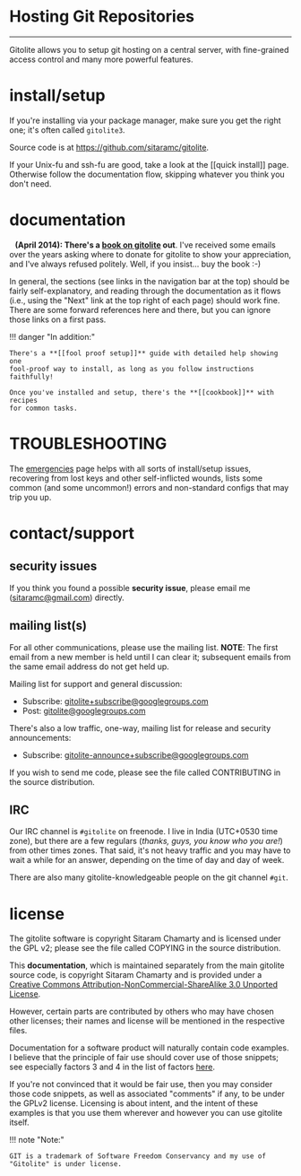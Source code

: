 # Hosting Git Repositories

----

Gitolite allows you to setup git hosting on a central server, with
fine-grained access control and many more powerful features.

# install/setup

<span class="box-r">If you're installing via your package manager, make sure
you get the right one; it's often called `gitolite3`.</span>

Source code is at <https://github.com/sitaramc/gitolite>.

If your Unix-fu and ssh-fu are good, take a look at the [[quick install]]
page.  Otherwise follow the documentation flow, skipping whatever you think
you don't need.

# documentation

<span class="green box-r" style="padding: 10px"> **(April 2014): There's a
[book on gitolite][book] out**.  I've received some emails over the years
asking where to donate for gitolite to show your appreciation, and I've always
refused politely.  Well, if you insist... buy the book :-) </span>

In general, the sections (see links in the navigation bar at the top) should
be fairly self-explanatory, and reading through the documentation as it flows
(i.e., using the "Next" link at the top right of each page) should work fine.
There are some forward references here and there, but you can ignore those
links on a first pass.

!!! danger "In addition:"

    There's a **[[fool proof setup]]** guide with detailed help showing one
    fool-proof way to install, as long as you follow instructions faithfully!

    Once you've installed and setup, there's the **[[cookbook]]** with recipes
    for common tasks.

# TROUBLESHOOTING

The [emergencies](emergencies) page helps with all sorts of install/setup issues,
recovering from lost keys and other self-inflicted wounds, lists some common
(and some uncommon!) errors and non-standard configs that may trip you up.

# contact/support

## security issues

<span class="red">If you think you found a possible **security issue**, please email me
(<sitaramc@gmail.com>) directly.</span>

## mailing list(s)

For all other communications, please use the mailing list.  **NOTE**: The
first email from a new member is held until I can clear it; subsequent emails
from the same email address do not get held up.

Mailing list for support and general discussion:

*   Subscribe: <gitolite+subscribe@googlegroups.com>
*   Post: <gitolite@googlegroups.com>

There's also a low traffic, one-way, mailing list for release and security
announcements:

*   Subscribe: <gitolite-announce+subscribe@googlegroups.com>

If you wish to send me code, please see the file called CONTRIBUTING in the
source distribution.

## IRC

Our IRC channel is `#gitolite` on freenode.  I live in India (UTC+0530 time
zone), but there are a few regulars (*thanks, guys, you know who you are!*)
from other times zones.  That said, it's not heavy traffic and you may have to
wait a while for an answer, depending on the time of day and day of week.

There are also many gitolite-knowledgeable people on the git channel `#git`.

# license

The gitolite software is copyright Sitaram Chamarty and is licensed under the
GPL v2; please see the file called COPYING in the source distribution.

This **documentation**, which is maintained separately from the main gitolite
source code, is copyright Sitaram Chamarty and is provided under a [Creative
Commons Attribution-NonCommercial-ShareAlike 3.0 Unported
License](https://creativecommons.org/licenses/by-nc-sa/3.0/).

However, certain parts are contributed by others who may have chosen other
licenses; their names and license will be mentioned in the respective files.

Documentation for a software product will naturally contain code examples.  I
believe that the principle of fair use should cover use of those snippets; see
especially factors 3 and 4 in the list of factors
[here](https://en.wikipedia.org/wiki/Fair_use#Fair_use_under_United_States_law).

If you're not convinced that it would be fair use, then you may consider those
code snippets, as well as associated "comments" if any, to be under the GPLv2
license.  Licensing is about intent, and the intent of these examples is that
you use them wherever and however you can use gitolite itself.

!!! note "Note:"

    GIT is a trademark of Software Freedom Conservancy and my use of
    "Gitolite" is under license.

[basic]: basic.html
[advanced]: advanced.html
[book]: https://www.packtpub.com/gitolite-essentials/book


